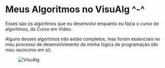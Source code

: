 <html>
  <head></head>
  <body>
    <main>
    <h1>Meus Algoritmos no VisuAlg ^-^</h1>
    <p>Esses são os algoritmos que eu desenvolvi enquanto eu fazia o curso de algoritmos, do Curso em Vídeo.</p>
    <p>Alguns desses algoritmos não estão completos, mas foram essenciais no meu processo de desenvolvimento da minha lógica de programação (do meu raciocínio em si).</p>
    <figure>
      <img src="https://purainfo.com.br/wp-content/uploads/2016/07/visual-300x205.jpg" alt="VisuAlg">
    </figure>
  </main>
  </body>
 </html>
